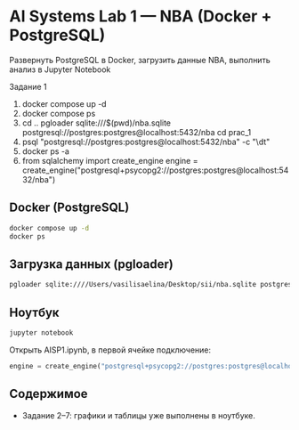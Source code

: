 # AI Systems Lab 1 — NBA (Docker + PostgreSQL)

Развернуть PostgreSQL в Docker, загрузить данные NBA, выполнить анализ в Jupyter Notebook

Задание 1 
1. docker compose up -d
2. docker compose ps
3. cd ..
pgloader sqlite:///$(pwd)/nba.sqlite postgresql://postgres:postgres@localhost:5432/nba
cd prac_1
4. psql "postgresql://postgres:postgres@localhost:5432/nba" -c "\dt"
5. docker ps -a
6. from sqlalchemy import create_engine
engine = create_engine("postgresql+psycopg2://postgres:postgres@localhost:5432/nba")



## Docker (PostgreSQL)
```bash
docker compose up -d
docker ps
```

## Загрузка данных (pgloader)
```bash
pgloader sqlite:////Users/vasilisaelina/Desktop/sii/nba.sqlite postgresql://postgres:postgres@localhost:5432/nba
```

## Ноутбук
```bash
jupyter notebook
```
Открыть AISP1.ipynb, в первой ячейке подключение:
```python
engine = create_engine("postgresql+psycopg2://postgres:postgres@localhost:5432/nba")
```

## Содержимое
- Задание 2–7: графики и таблицы уже выполнены в ноутбуке.
